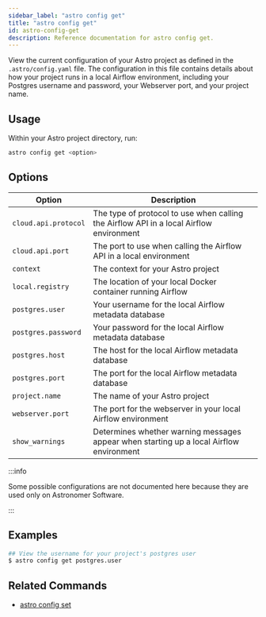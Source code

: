 ```yaml
---
sidebar_label: "astro config get"
title: "astro config get"
id: astro-config-get
description: Reference documentation for astro config get.
---
```


View the current configuration of your Astro project as defined in the `.astro/config.yaml` file. The configuration in this file contains details about how your project runs in a local Airflow environment, including your Postgres username and password, your Webserver port, and your project name.

## Usage

Within your Astro project directory, run:

```sh
astro config get <option>
```

## Options

| Option              | Description                                                                             |
| ------------------- | --------------------------------------------------------------------------------------- |
| `cloud.api.protocol`  | The type of protocol to use when calling the Airflow API in a local Airflow environment |
| `cloud.api.port`      | The port to use when calling the Airflow API in a local environment                     |
| `context`           | The context for your Astro project                                                      |
| `local.registry`     | The location of your local Docker container running Airflow                             |
| `postgres.user`      | Your username for the local Airflow metadata database                                           |
| `postgres.password`  | Your password for the local Airflow metadata database                                              |
| `postgres.host`      | The host for the local Airflow metadata database                                                   |
| `postgres.port`      | The port for the local Airflow metadata database                                                    |
| `project.name`       | The name of your Astro project                                                       |
| `webserver.port`     | The port for the webserver in your local Airflow environment                           |
| `show_warnings`      | Determines whether warning messages appear when starting up a local Airflow environment |

:::info

Some possible configurations are not documented here because they are used only on Astronomer Software.

:::

## Examples

```sh
## View the username for your project's postgres user
$ astro config get postgres.user
```

## Related Commands

- [astro config set](cli/astro-config-set.md)

